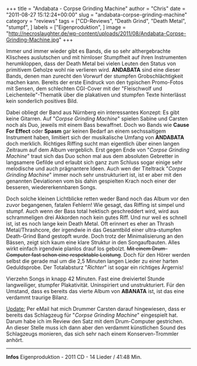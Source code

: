 +++
title = "Andabata - Corpse Grinding Machine"
author = "Chris"
date = "2011-08-27 15:12:24+00:00"
slug = "andabata-corpse-grinding-machine"
category = "reviews"
tags = ["CD-Reviews", "Death Grind", "Death Metal", "stumpf", ]
labels = ["Eigenproduktion", ]
image = "http://necroslaughter.de/wp-content/uploads/2011/08/Andabata-Corpse-Grinding-Machine.jpg"
+++

Immer und immer wieder gibt es Bands, die so sehr althergebrachte Klischees auslutschen und mit hirnloser Stumpfheit auf ihren Instrumenten herumkloppen, dass der Death Metal bei vielen Leuten den Status von primitivem Geholze wohl nie verlieren wird. **ANDABATA** sind eine dieser Bands, denen man zurecht den Vorwurf der stumpfen Grobschlächtigkeit machen kann. Bereits der erste Eindruck von den typischen Promo-Fotos mit Sensen, dem schlechten CGI-Cover mit der "Fleischwolf und Leichenteile"-Thematik über die plakativen und stumpfen Texte hinterlässt kein sonderlich positives Bild.

Dabei obliegt der Band aus Nürnberg ein interessantes Konzept: Es gibt keine Gitarren. Auf "_Corpse Grinding Machine_" spielen Sabine und Carsten noch als Duo, jeweils mit einem Bass bewaffnet. Doch wo Bands wie **Cause For Effect** oder **Spasm** gar keinen Bedarf an einem sechssaitigem Instrument haben, limitiert sich der musikalische Umfang von **ANDABATA** doch merklich. Richtiges Riffing sucht man eigentlich über einen langen Zeitraum auf dem Album vergeblich. Erst gegen Ende von "_Corpse Grinding Machine_" traut sich das Duo schon mal aus dem absoluten Gebretter in langsamere Gefilde und erlaubt sich ganz zum Schluss sogar einige sehr melodische und auch prägnantere Ideen. Auch wen der Titeltrack "_Corpse Grinding Machine_" immer noch sehr unstrukturiert ist, ist er aber mit den genannten Deviationen vom bis dahin gespielten Krach noch einer der besseren, wiedererkennbaren Songs.

Doch solche kleinen Lichtblicke retten weder Band noch das Album vor den zuvor begangenen, fatalen Fehlern! Wie gesagt, das Riffing ist simpel und stumpf. Auch wenn der Bass total hektisch geschreddert wird, wird aus  schrammeligen drei Akkorden noch kein gutes Riff. Und nur weil es schnell ist, ist es noch lange kein Death Metal. Oft erinnert es eher an Thrash Metal/Thrashcore, der irgendwie in das Gesamtbild einer ultra-stumpfen Death-Grind Band gestopft wurde. Doch trotz der Minimalisierung an den Bässen, zeigt sich kaum eine klare Struktur in den Songaufbauten. Alles wirkt einfach irgendwie planlos drauf los gebolzt. <del datetime="2011-08-30T18:26:17+00:00">Mit einem Drum-Computer fast schon eine respektable Leistung</del>. Doch für den Hörer werden selbst die gerade mal um die 2,5 Minuten langen Lieder zu einer harten Geduldsprobe. Der Totalabsturz "_Richter_" ist sogar ein richtiges Ärgernis!

Vierzehn Songs in knapp 42 Minuten. Fast eine dreiviertel Stunde langweiliger, stumpfer Plakativität. Uninspiriert und unstrukturiert. Für den Umstand, dass es bereits das vierte Album von **ABANATA** ist, ist das eine verdammt traurige Bilanz.

<ins datetime="2011-08-30T18:26:17+00:00">Update:</ins> Per eMail hat mich Drummer Carsten darauf hingewiesen, dass er bereits das Schlagzeug für "_Corpse Grinding Machine_" eingespielt hat. Darum habe ich im Review den Satz mit dem Drum-Computer gestrichen. An dieser Stelle muss ich dann aber den verdammt künstlichen Sound des Schlagzeugs monieren, das sich sehr nach einem Konserven-Trommler anhört.





---
**Infos**
Eigenproduktion - 2011
CD - 14 Lieder / 41:48 Min.
